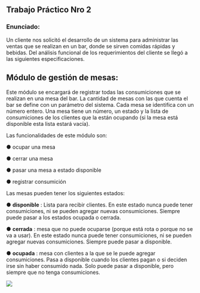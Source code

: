 ## Trabajo Práctico Nro 2

### Enunciado:
Un cliente nos solicitó el desarrollo de un sistema para administrar las ventas que se realizan en
un bar, donde se sirven comidas rápidas y bebidas.
Del análisis funcional de los requerimientos del cliente se llegó a las siguientes especificaciones.

## Módulo de gestión de mesas:
Este módulo se encargará de registrar todas las consumiciones que se realizan en una mesa del
bar. La cantidad de mesas con las que cuenta el bar se define con un parámetro del sistema.
Cada mesa se identifica con un número entero. Una mesa tiene un número, un estado y la lista de
consumiciones de los clientes que la están ocupando (si la mesa está disponible esta lista estará
vacía).


Las funcionalidades de este módulo son:

● ocupar una mesa

● cerrar una mesa

● pasar una mesa a estado disponible

● registrar consumición

Las mesas pueden tener los siguientes estados:

● **disponible** : Lista para recibir clientes. En este estado nunca puede tener consumiciones,
ni se pueden agregar nuevas consumiciones. Siempre puede pasar a los estados ocupada
o cerrada.

● **cerrada** : mesa que no puede ocuparse (porque está rota o porque no se va a usar). En
este estado nunca puede tener consumiciones, ni se pueden agregar nuevas
consumiciones. Siempre puede pasar a disponible.

● **ocupada** : mesa con clientes a la que se le puede agregar consumiciones. Pasa a
disponible cuando los clientes pagan o si deciden irse sin haber consumido nada. Solo
puede pasar a disponible, pero siempre que no tenga consumiciones.


![](https://raw.githubusercontent.com/ivandangelo/tp2017_gestion_mesas/master/tp2017_gestion_mesas/v.png )

